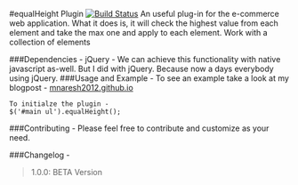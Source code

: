 #equalHeight Plugin
[![Build Status](https://travis-ci.org/mnaresh2012/mnaresh2012.github.io.svg?branch=master)](https://travis-ci.org/mnaresh2012/mnaresh2012.github.io)
An useful plug-in for the e-commerce web application. What it does is, it will check the highest value from each element
and take the max one and apply to each element. Work with a collection of elements

###Dependencies - 
jQuery - 
We can achieve this functionality with native javascript as-well. But I did with jQuery. Because now a days everybody using jQuery.
###Usage and Example -
To see an example take a look at my blogpost - [mnaresh2012.github.io](http://mnaresh2012.github.io/index.html)
```
To initialze the plugin -
$('#main ul').equalHeight();
```
###Contributing -
Please feel free to contribute and customize as your need.

###Changelog -
> 1.0.0: BETA Version

